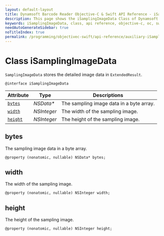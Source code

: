 ```yaml
---
layout: default-layout
title: Dynamsoft Barcode Reader Objective-C & Swift API Reference - iSamplingImageData Class
description: This page shows the iSamplingImageData Class of Dynamsoft Barcode Reader for iOS SDK.
keywords: iSamplingImageData, class, api reference, objective-c, oc, swift
needAutoGenerateSidebar: true
noTitleIndex: true
permalink: /programming/objectivec-swift/api-reference/auxiliary-iSamplingImageData.html
---
```


# Class iSamplingImageData

`SamplingImageData` stores the detailed image data in `ExtendedResult`.

```objc
@interface iSamplingImageData
```  

| Attribute | Type | Descriptions |
|---------- | ---- | ----------- |
| [`bytes`](#bytes) | *NSData\** | The sampling image data in a byte array. |
| [`width`](#width) | *NSInteger* | The width of the sampling image. |
| [`height`](#height) | *NSInteger* | The height of the sampling image. |

## bytes

The sampling image data in a byte array.

```objc
@property (nonatomic, nullable) NSData* bytes;
```

## width

The width of the sampling image.

```objc
@property (nonatomic, nullable) NSInteger width;
```

## height

The height of the sampling image.

```objc
@property (nonatomic, nullable) NSInteger height;
```
